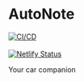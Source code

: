 # AutoNote 
[![CI/CD](https://github.com/noriban/AutoNote/actions/workflows/android.yml/badge.svg?branch=main)](https://github.com/noriban/AutoNote/actions/workflows/android.yml) <br><br>
[![Netlify Status](https://api.netlify.com/api/v1/badges/a20d817c-0fbc-4491-bf3e-2a348faa62ef/deploy-status)](https://app.netlify.com/sites/autonote/deploys)<br>

Your car companion

